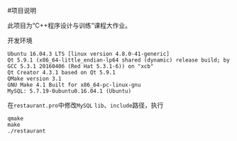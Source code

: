 #项目说明

此项目为“C++程序设计与训练”课程大作业。

开发环境

	Ubuntu 16.04.3 LTS [linux version 4.8.0-41-generic]
	Qt 5.9.1 (x86_64-little_endian-lp64 shared (dynamic) release build; by GCC 5.3.1 20160406 (Red Hat 5.3.1-6)) on "xcb"
	Qt Creator 4.3.1 based on Qt 5.9.1
	QMake version 3.1
	GNU Make 4.1 Built for x86_64-pc-linux-gnu
	MySQL: 5.7.19-0ubuntu0.16.04.1 (Ubuntu)

在`restaurant.pro`中修改`MySQL` `lib`、`include`路径，执行

	qmake
	make
	./restaurant
